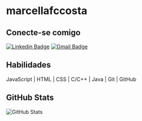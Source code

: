 # marcellafccosta

## Conecte-se comigo

[![Linkedin Badge](https://img.shields.io/badge/-LinkedIn-01357B?style=flat&logo=Linkedin&logoColor=white&link=https://www.linkedin.com/in/marcellafccosta)](https://www.linkedin.com/in/marcellafccosta/)
[![Gmail Badge](https://img.shields.io/badge/-marcellafccosta@gmail.com-01357B?style=flat&logo=Gmail&logoColor=white&link=mailto:marcellafccosta@gmail.com)](mailto:marcellafccosta@gmail.com)

## Habilidades

JavaScript | HTML | CSS | C/C++ | Java | Git | GitHub

## GitHub Stats
![GitHub Stats](https://github-readme-stats.vercel.app/api?username=marcellafccosta&theme=transparent&bg_color=01357B&border_color=01357B&show_icons=true&icon_color=white&title_color=white&text_color=FFF)


